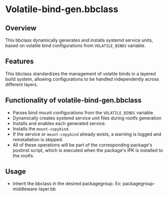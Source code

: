 # Volatile-bind-gen.bbclass

## Overview
 This bbclass dynamically generates and installs systemd service units, based on volatile bind configurations from `VOLATILE_BINDS` variable.


## Features
This bbclass standardizes the management of volatile binds in a layered build system, allowing configurations to be handled independently across different layers.

## Functionality of volatile-bind-gen.bbclass
- Parses bind mount configurations from the `VOLATILE_BINDS` variable.
- Dynamically creates systemd service unit files during rootfs generation
- Installs and enables each generated service.
- Installs the `mount-copybind`.
- If the service or `mount-copybind` already exists, a warning is logged and reinstallation is skipped.
- All of these operations will be part of the corresponding package's postinst script, which is executed when the package's IPK is installed to the rootfs.


## Usage
- Inherit the bbclass in the desired packagegroup. Ex: packagegroup-middleware-layer.bb

